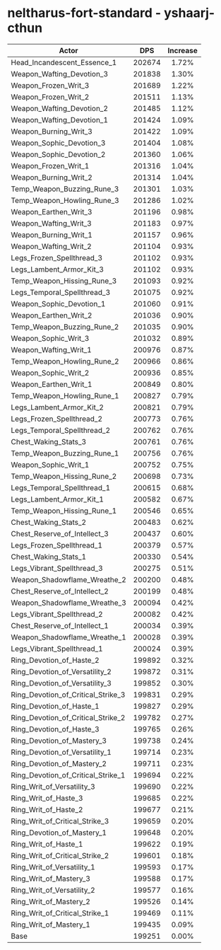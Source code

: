 # neltharus-fort-standard - yshaarj-cthun
| Actor | DPS | Increase |
|---|:---:|:---:|
|Head_Incandescent_Essence_1|202674|1.72%|
|Weapon_Wafting_Devotion_3|201838|1.30%|
|Weapon_Frozen_Writ_3|201689|1.22%|
|Weapon_Frozen_Writ_2|201511|1.13%|
|Weapon_Wafting_Devotion_2|201485|1.12%|
|Weapon_Wafting_Devotion_1|201424|1.09%|
|Weapon_Burning_Writ_3|201422|1.09%|
|Weapon_Sophic_Devotion_3|201404|1.08%|
|Weapon_Sophic_Devotion_2|201360|1.06%|
|Weapon_Frozen_Writ_1|201316|1.04%|
|Weapon_Burning_Writ_2|201314|1.04%|
|Temp_Weapon_Buzzing_Rune_3|201301|1.03%|
|Temp_Weapon_Howling_Rune_3|201286|1.02%|
|Weapon_Earthen_Writ_3|201196|0.98%|
|Weapon_Wafting_Writ_3|201183|0.97%|
|Weapon_Burning_Writ_1|201157|0.96%|
|Weapon_Wafting_Writ_2|201104|0.93%|
|Legs_Frozen_Spellthread_3|201102|0.93%|
|Legs_Lambent_Armor_Kit_3|201102|0.93%|
|Temp_Weapon_Hissing_Rune_3|201093|0.92%|
|Legs_Temporal_Spellthread_3|201075|0.92%|
|Weapon_Sophic_Devotion_1|201060|0.91%|
|Weapon_Earthen_Writ_2|201036|0.90%|
|Temp_Weapon_Buzzing_Rune_2|201035|0.90%|
|Weapon_Sophic_Writ_3|201032|0.89%|
|Weapon_Wafting_Writ_1|200976|0.87%|
|Temp_Weapon_Howling_Rune_2|200966|0.86%|
|Weapon_Sophic_Writ_2|200936|0.85%|
|Weapon_Earthen_Writ_1|200849|0.80%|
|Temp_Weapon_Howling_Rune_1|200827|0.79%|
|Legs_Lambent_Armor_Kit_2|200821|0.79%|
|Legs_Frozen_Spellthread_2|200773|0.76%|
|Legs_Temporal_Spellthread_2|200762|0.76%|
|Chest_Waking_Stats_3|200761|0.76%|
|Temp_Weapon_Buzzing_Rune_1|200756|0.76%|
|Weapon_Sophic_Writ_1|200752|0.75%|
|Temp_Weapon_Hissing_Rune_2|200698|0.73%|
|Legs_Temporal_Spellthread_1|200615|0.68%|
|Legs_Lambent_Armor_Kit_1|200582|0.67%|
|Temp_Weapon_Hissing_Rune_1|200546|0.65%|
|Chest_Waking_Stats_2|200483|0.62%|
|Chest_Reserve_of_Intellect_3|200437|0.60%|
|Legs_Frozen_Spellthread_1|200379|0.57%|
|Chest_Waking_Stats_1|200330|0.54%|
|Legs_Vibrant_Spellthread_3|200275|0.51%|
|Weapon_Shadowflame_Wreathe_2|200200|0.48%|
|Chest_Reserve_of_Intellect_2|200199|0.48%|
|Weapon_Shadowflame_Wreathe_3|200094|0.42%|
|Legs_Vibrant_Spellthread_2|200082|0.42%|
|Chest_Reserve_of_Intellect_1|200034|0.39%|
|Weapon_Shadowflame_Wreathe_1|200028|0.39%|
|Legs_Vibrant_Spellthread_1|200024|0.39%|
|Ring_Devotion_of_Haste_2|199892|0.32%|
|Ring_Devotion_of_Versatility_2|199872|0.31%|
|Ring_Devotion_of_Versatility_3|199852|0.30%|
|Ring_Devotion_of_Critical_Strike_3|199831|0.29%|
|Ring_Devotion_of_Haste_1|199827|0.29%|
|Ring_Devotion_of_Critical_Strike_2|199782|0.27%|
|Ring_Devotion_of_Haste_3|199765|0.26%|
|Ring_Devotion_of_Mastery_3|199738|0.24%|
|Ring_Devotion_of_Versatility_1|199714|0.23%|
|Ring_Devotion_of_Mastery_2|199711|0.23%|
|Ring_Devotion_of_Critical_Strike_1|199694|0.22%|
|Ring_Writ_of_Versatility_3|199690|0.22%|
|Ring_Writ_of_Haste_3|199685|0.22%|
|Ring_Writ_of_Haste_2|199677|0.21%|
|Ring_Writ_of_Critical_Strike_3|199659|0.20%|
|Ring_Devotion_of_Mastery_1|199648|0.20%|
|Ring_Writ_of_Haste_1|199622|0.19%|
|Ring_Writ_of_Critical_Strike_2|199601|0.18%|
|Ring_Writ_of_Versatility_1|199593|0.17%|
|Ring_Writ_of_Mastery_3|199588|0.17%|
|Ring_Writ_of_Versatility_2|199577|0.16%|
|Ring_Writ_of_Mastery_2|199526|0.14%|
|Ring_Writ_of_Critical_Strike_1|199469|0.11%|
|Ring_Writ_of_Mastery_1|199435|0.09%|
|Base|199251|0.00%|
